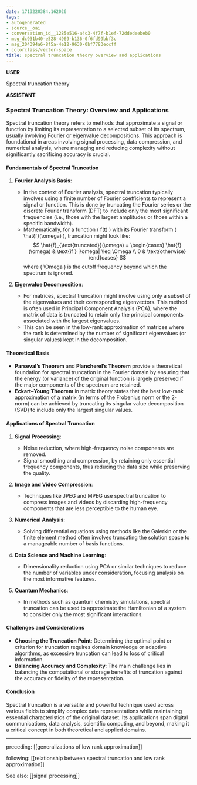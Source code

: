```yaml
---
date: 1713220384.162026
tags:
- autogenerated
- source__oai
- conversation_id__1285e516-a4c3-4f7f-b1ef-72ddedeebeb0
- msg_dc931b40-e528-4969-b136-0f6fd99bbf3c
- msg_204394a6-8f5a-4e12-9630-0bf7783eccff
- colorclass/vector-space
title: spectral truncation theory overview and applications
---
```


**USER**

Spectral truncation theory


**ASSISTANT**

### Spectral Truncation Theory: Overview and Applications

Spectral truncation theory refers to methods that approximate a signal or function by limiting its representation to a selected subset of its spectrum, usually involving Fourier or eigenvalue decompositions. This approach is foundational in areas involving signal processing, data compression, and numerical analysis, where managing and reducing complexity without significantly sacrificing accuracy is crucial.

#### Fundamentals of Spectral Truncation

1. **Fourier Analysis Basis**:
   - In the context of Fourier analysis, spectral truncation typically involves using a finite number of Fourier coefficients to represent a signal or function. This is done by truncating the Fourier series or the discrete Fourier transform (DFT) to include only the most significant frequencies (i.e., those with the largest amplitudes or those within a specific bandwidth).
   - Mathematically, for a function \( f(t) \) with its Fourier transform \( \hat{f}(\omega) \), truncation might look like:
     $$
     \hat{f}_{\text{truncated}}(\omega) = \begin{cases} 
     \hat{f}(\omega) & \text{if } |\omega| \leq \Omega \\
     0 & \text{otherwise}
     \end{cases}
     $$
     where \( \Omega \) is the cutoff frequency beyond which the spectrum is ignored.

2. **Eigenvalue Decomposition**:
   - For matrices, spectral truncation might involve using only a subset of the eigenvalues and their corresponding eigenvectors. This method is often used in Principal Component Analysis (PCA), where the matrix of data is truncated to retain only the principal components associated with the largest eigenvalues.
   - This can be seen in the low-rank approximation of matrices where the rank is determined by the number of significant eigenvalues (or singular values) kept in the decomposition.

#### Theoretical Basis

- **Parseval’s Theorem** and **Plancherel’s Theorem** provide a theoretical foundation for spectral truncation in the Fourier domain by ensuring that the energy (or variance) of the original function is largely preserved if the major components of the spectrum are retained.
- **Eckart–Young Theorem** in matrix theory states that the best low-rank approximation of a matrix (in terms of the Frobenius norm or the 2-norm) can be achieved by truncating its singular value decomposition (SVD) to include only the largest singular values.

#### Applications of Spectral Truncation

1. **Signal Processing**:
   - Noise reduction, where high-frequency noise components are removed.
   - Signal smoothing and compression, by retaining only essential frequency components, thus reducing the data size while preserving the quality.

2. **Image and Video Compression**:
   - Techniques like JPEG and MPEG use spectral truncation to compress images and videos by discarding high-frequency components that are less perceptible to the human eye.

3. **Numerical Analysis**:
   - Solving differential equations using methods like the Galerkin or the finite element method often involves truncating the solution space to a manageable number of basis functions.

4. **Data Science and Machine Learning**:
   - Dimensionality reduction using PCA or similar techniques to reduce the number of variables under consideration, focusing analysis on the most informative features.

5. **Quantum Mechanics**:
   - In methods such as quantum chemistry simulations, spectral truncation can be used to approximate the Hamiltonian of a system to consider only the most significant interactions.

#### Challenges and Considerations

- **Choosing the Truncation Point**: Determining the optimal point or criterion for truncation requires domain knowledge or adaptive algorithms, as excessive truncation can lead to loss of critical information.
- **Balancing Accuracy and Complexity**: The main challenge lies in balancing the computational or storage benefits of truncation against the accuracy or fidelity of the representation.

#### Conclusion

Spectral truncation is a versatile and powerful technique used across various fields to simplify complex data representations while maintaining essential characteristics of the original dataset. Its applications span digital communications, data analysis, scientific computing, and beyond, making it a critical concept in both theoretical and applied domains.


---

preceding: [[generalizations of low rank approximation]]  


following: [[relationship between spectral truncation and low rank approximation]]

See also: [[signal processing]]